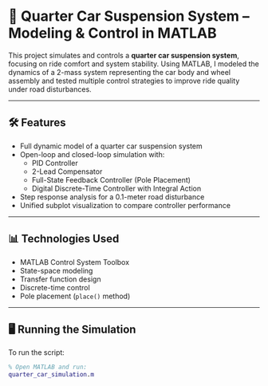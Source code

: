 # 🚗 Quarter Car Suspension System – Modeling & Control in MATLAB

This project simulates and controls a **quarter car suspension system**, focusing on ride comfort and system stability. Using MATLAB, I modeled the dynamics of a 2-mass system representing the car body and wheel assembly and tested multiple control strategies to improve ride quality under road disturbances.

---

## 🛠️ Features

- Full dynamic model of a quarter car suspension system
- Open-loop and closed-loop simulation with:
  - PID Controller
  - 2-Lead Compensator
  - Full-State Feedback Controller (Pole Placement)
  - Digital Discrete-Time Controller with Integral Action
- Step response analysis for a 0.1-meter road disturbance
- Unified subplot visualization to compare controller performance

---

## 📊 Technologies Used

- MATLAB Control System Toolbox
- State-space modeling
- Transfer function design
- Discrete-time control
- Pole placement (`place()` method)

---

## 🖥️ Running the Simulation

To run the script:

```matlab
% Open MATLAB and run:
quarter_car_simulation.m
